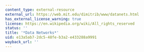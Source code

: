 ```yaml
---
content_type: external-resource
external_url: https://web.mit.edu/dimitrib/www/datanets.html
has_external_license_warning: true
license: https://en.wikipedia.org/wiki/All_rights_reserved
status: ''
title: '*Data Networks*'
uid: e13a5ab7-2dc5-48fe-b3a2-e433288a9991
wayback_url: ''
---
```

